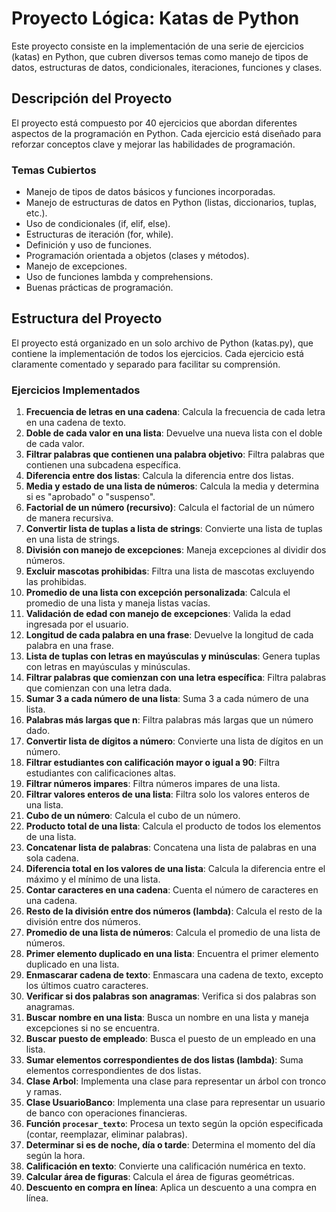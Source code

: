 # Proyecto Lógica: Katas de Python

Este proyecto consiste en la implementación de una serie de ejercicios (katas) en Python, que cubren diversos temas como manejo de tipos de datos, estructuras de datos, condicionales, iteraciones, funciones y clases.

## Descripción del Proyecto

El proyecto está compuesto por 40 ejercicios que abordan diferentes aspectos de la programación en Python. Cada ejercicio está diseñado para reforzar conceptos clave y mejorar las habilidades de programación.

### Temas Cubiertos
- Manejo de tipos de datos básicos y funciones incorporadas.
- Manejo de estructuras de datos en Python (listas, diccionarios, tuplas, etc.).
- Uso de condicionales (if, elif, else).
- Estructuras de iteración (for, while).
- Definición y uso de funciones.
- Programación orientada a objetos (clases y métodos).
- Manejo de excepciones.
- Uso de funciones lambda y comprehensions.
- Buenas prácticas de programación.

## Estructura del Proyecto

El proyecto está organizado en un solo archivo de Python (katas.py), que contiene la implementación de todos los ejercicios. Cada ejercicio está claramente comentado y separado para facilitar su comprensión.

### Ejercicios Implementados

1. **Frecuencia de letras en una cadena**: Calcula la frecuencia de cada letra en una cadena de texto.
2. **Doble de cada valor en una lista**: Devuelve una nueva lista con el doble de cada valor.
3. **Filtrar palabras que contienen una palabra objetivo**: Filtra palabras que contienen una subcadena específica.
4. **Diferencia entre dos listas**: Calcula la diferencia entre dos listas.
5. **Media y estado de una lista de números**: Calcula la media y determina si es "aprobado" o "suspenso".
6. **Factorial de un número (recursivo)**: Calcula el factorial de un número de manera recursiva.
7. **Convertir lista de tuplas a lista de strings**: Convierte una lista de tuplas en una lista de strings.
8. **División con manejo de excepciones**: Maneja excepciones al dividir dos números.
9. **Excluir mascotas prohibidas**: Filtra una lista de mascotas excluyendo las prohibidas.
10. **Promedio de una lista con excepción personalizada**: Calcula el promedio de una lista y maneja listas vacías.
11. **Validación de edad con manejo de excepciones**: Valida la edad ingresada por el usuario.
12. **Longitud de cada palabra en una frase**: Devuelve la longitud de cada palabra en una frase.
13. **Lista de tuplas con letras en mayúsculas y minúsculas**: Genera tuplas con letras en mayúsculas y minúsculas.
14. **Filtrar palabras que comienzan con una letra específica**: Filtra palabras que comienzan con una letra dada.
15. **Sumar 3 a cada número de una lista**: Suma 3 a cada número de una lista.
16. **Palabras más largas que n**: Filtra palabras más largas que un número dado.
17. **Convertir lista de dígitos a número**: Convierte una lista de dígitos en un número.
18. **Filtrar estudiantes con calificación mayor o igual a 90**: Filtra estudiantes con calificaciones altas.
19. **Filtrar números impares**: Filtra números impares de una lista.
20. **Filtrar valores enteros de una lista**: Filtra solo los valores enteros de una lista.
21. **Cubo de un número**: Calcula el cubo de un número.
22. **Producto total de una lista**: Calcula el producto de todos los elementos de una lista.
23. **Concatenar lista de palabras**: Concatena una lista de palabras en una sola cadena.
24. **Diferencia total en los valores de una lista**: Calcula la diferencia entre el máximo y el mínimo de una lista.
25. **Contar caracteres en una cadena**: Cuenta el número de caracteres en una cadena.
26. **Resto de la división entre dos números (lambda)**: Calcula el resto de la división entre dos números.
27. **Promedio de una lista de números**: Calcula el promedio de una lista de números.
28. **Primer elemento duplicado en una lista**: Encuentra el primer elemento duplicado en una lista.
29. **Enmascarar cadena de texto**: Enmascara una cadena de texto, excepto los últimos cuatro caracteres.
30. **Verificar si dos palabras son anagramas**: Verifica si dos palabras son anagramas.
31. **Buscar nombre en una lista**: Busca un nombre en una lista y maneja excepciones si no se encuentra.
32. **Buscar puesto de empleado**: Busca el puesto de un empleado en una lista.
33. **Sumar elementos correspondientes de dos listas (lambda)**: Suma elementos correspondientes de dos listas.
34. **Clase Arbol**: Implementa una clase para representar un árbol con tronco y ramas.
35. **Clase UsuarioBanco**: Implementa una clase para representar un usuario de banco con operaciones financieras.
36. **Función `procesar_texto`**: Procesa un texto según la opción especificada (contar, reemplazar, eliminar palabras).
37. **Determinar si es de noche, día o tarde**: Determina el momento del día según la hora.
38. **Calificación en texto**: Convierte una calificación numérica en texto.
39. **Calcular área de figuras**: Calcula el área de figuras geométricas.
40. **Descuento en compra en línea**: Aplica un descuento a una compra en línea.
